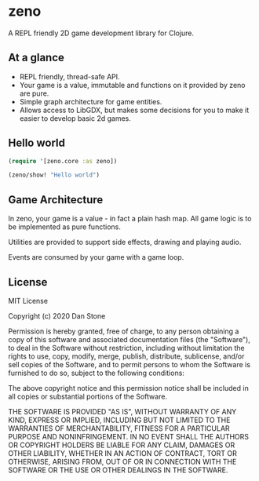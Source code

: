 # zeno

A REPL friendly 2D game development library for Clojure.

## At a glance

- REPL friendly, thread-safe API.
- Your game is a value, immutable and functions on it provided by zeno
 are pure.
- Simple graph architecture for game entities.
- Allows access to LibGDX, but makes some decisions for you
  to make it easier to develop basic 2d games.

## Hello world
```clojure
(require '[zeno.core :as zeno])

(zeno/show! "Hello world")
```

## Game Architecture

In zeno, your game is a value - in fact 
a plain hash map. All game logic is to be implemented as pure functions.

Utilities are provided to support side effects, drawing and playing audio.

Events are consumed by your game with a game loop.

## License

MIT License

Copyright (c) 2020 Dan Stone

Permission is hereby granted, free of charge, to any person obtaining a copy
of this software and associated documentation files (the "Software"), to deal
in the Software without restriction, including without limitation the rights
to use, copy, modify, merge, publish, distribute, sublicense, and/or sell
copies of the Software, and to permit persons to whom the Software is
furnished to do so, subject to the following conditions:

The above copyright notice and this permission notice shall be included in all
copies or substantial portions of the Software.

THE SOFTWARE IS PROVIDED "AS IS", WITHOUT WARRANTY OF ANY KIND, EXPRESS OR
IMPLIED, INCLUDING BUT NOT LIMITED TO THE WARRANTIES OF MERCHANTABILITY,
FITNESS FOR A PARTICULAR PURPOSE AND NONINFRINGEMENT. IN NO EVENT SHALL THE
AUTHORS OR COPYRIGHT HOLDERS BE LIABLE FOR ANY CLAIM, DAMAGES OR OTHER
LIABILITY, WHETHER IN AN ACTION OF CONTRACT, TORT OR OTHERWISE, ARISING FROM,
OUT OF OR IN CONNECTION WITH THE SOFTWARE OR THE USE OR OTHER DEALINGS IN THE
SOFTWARE.